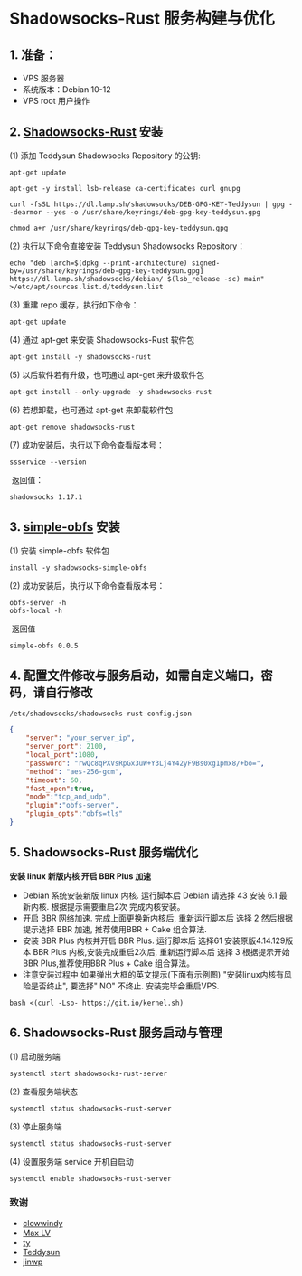 # Shadowsocks-Rust 服务构建与优化
## 1. 准备：
- VPS 服务器
- 系统版本：Debian 10-12
- VPS root 用户操作

## 2. [Shadowsocks-Rust](https://crates.io/crates/shadowsocks-rust) 安装

(1) 添加 Teddysun Shadowsocks Repository 的公钥:

```
apt-get update

apt-get -y install lsb-release ca-certificates curl gnupg

curl -fsSL https://dl.lamp.sh/shadowsocks/DEB-GPG-KEY-Teddysun | gpg --dearmor --yes -o /usr/share/keyrings/deb-gpg-key-teddysun.gpg

chmod a+r /usr/share/keyrings/deb-gpg-key-teddysun.gpg
```

(2) 执行以下命令直接安装 Teddysun Shadowsocks Repository：

```
echo "deb [arch=$(dpkg --print-architecture) signed-by=/usr/share/keyrings/deb-gpg-key-teddysun.gpg] https://dl.lamp.sh/shadowsocks/debian/ $(lsb_release -sc) main" >/etc/apt/sources.list.d/teddysun.list
```

(3) 重建 repo 缓存，执行如下命令：

```
apt-get update
```

(4) 通过 apt-get 来安装 Shadowsocks-Rust 软件包

```
apt-get install -y shadowsocks-rust
```

(5) 以后软件若有升级，也可通过 apt-get 来升级软件包

```
apt-get install --only-upgrade -y shadowsocks-rust
```

(6) 若想卸载，也可通过 apt-get 来卸载软件包

```
apt-get remove shadowsocks-rust
```

(7) 成功安装后，执行以下命令查看版本号：

```
ssservice --version
```

​    返回值：

```
shadowsocks 1.17.1
```

## **3. [simple-obfs](https://github.com/shadowsocks/simple-obfs) 安装**

(1) 安装 simple-obfs 软件包

```
install -y shadowsocks-simple-obfs
```

(2) 成功安装后，执行以下命令查看版本号：

```
obfs-server -h
obfs-local -h
```

​     返回值

```
simple-obfs 0.0.5
```

## 4. 配置文件修改与服务启动，如需自定义端口，密码，请自行修改

   ```
   /etc/shadowsocks/shadowsocks-rust-config.json
   ```

   ```json
   {
       "server": "your_server_ip",
       "server_port": 2100,
       "local_port":1080,
       "password": "rwQc8qPXVsRpGx3uW+Y3Lj4Y42yF9Bs0xg1pmx8/+bo=",
       "method": "aes-256-gcm",
       "timeout": 60,
       "fast_open":true,
       "mode":"tcp_and_udp",
       "plugin":"obfs-server",
       "plugin_opts":"obfs=tls"
   }
   ```

## 5. Shadowsocks-Rust 服务端优化
**安装 linux 新版内核 开启 BBR Plus 加速**
- Debian 系统安装新版 linux 内核. 运行脚本后 Debian 请选择 43 安装 6.1 最新内核. 根据提示需要重启2次 完成内核安装。
- 开启 BBR 网络加速. 完成上面更换新内核后, 重新运行脚本后 选择 2 然后根据提示选择 BBR 加速, 推荐使用BBR + Cake 组合算法.
- 安装 BBR Plus 内核并开启 BBR Plus. 运行脚本后 选择61 安装原版4.14.129版本 BBR Plus 内核,安装完成重启2次后, 重新运行脚本后 选择 3 根据提示开始 BBR Plus,推荐使用BBR Plus + Cake 组合算法。
- 注意安装过程中 如果弹出大框的英文提示(下面有示例图) "安装linux内核有风险是否终止", 要选择" NO" 不终止. 安装完毕会重启VPS.
```
bash <(curl -Lso- https://git.io/kernel.sh)
```

## 6. Shadowsocks-Rust 服务启动与管理
(1) 启动服务端

```
systemctl start shadowsocks-rust-server
```

(2) 查看服务端状态

```
systemctl status shadowsocks-rust-server
```

(3) 停止服务端

```
systemctl status shadowsocks-rust-server
```

(4) 设置服务端 service 开机自启动

```
systemctl enable shadowsocks-rust-server
```
### 致谢
- [clowwindy](https://github.com/clowwind)
- [Max LV](https://github.com/madeye)
- [ty](https://github.com/zonyitoo) 
- [Teddysun](https://github.com/teddysun)
- [jinwp](https://github.com/jinwyp/one_click_script)

